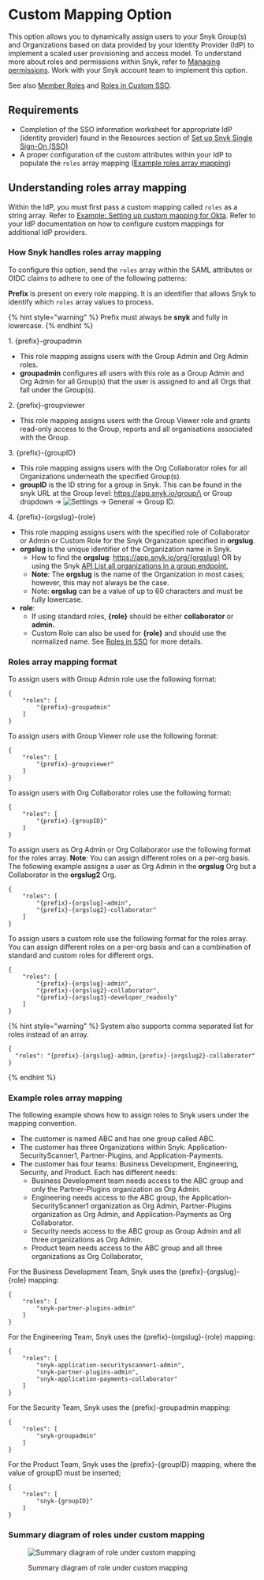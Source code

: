 # Custom Mapping Option

This option allows you to dynamically assign users to your Snyk Group(s) and Organizations based on data provided by your Identity Provider (IdP) to implement a scaled user provisioning and access model. To understand more about roles and permissions within Snyk, refer to [Managing permissions](../../managing-users-and-permissions/managing-permissions.md). Work with your Snyk account team to implement this option.

See also [Member Roles](../../managing-users-and-permissions/member-roles.md) and [Roles in Custom SSO](../../managing-users-and-permissions/member-roles.md#roles-in-custom-sso).

## Requirements

* Completion of the SSO information worksheet for appropriate IdP (identity provider) found in the Resources section of [Set up Snyk Single Sign-On (SSO)](../set-up-snyk-single-sign-on-sso.md)
* A proper configuration of the custom attributes within your IdP to populate the `roles` array mapping ([Example roles array mapping](./#example-roles-array-mapping))

## Understanding roles array mapping

Within the IdP, you must first pass a custom mapping called `roles` as a string array. Refer to [Example: Setting up custom mapping for Okta](example-setting-up-custom-mapping-for-okta.md). Refer to your IdP documentation on how to configure custom mappings for additional IdP providers.

### How Snyk handles roles array mapping

To configure this option, send the `roles` array within the SAML attributes or OIDC claims to adhere to one of the following patterns:

**Prefix** is present on every role mapping. It is an identifier that allows Snyk to identify which `roles` array values to process.

{% hint style="warning" %}
Prefix must always be **snyk** and fully in lowercase.
{% endhint %}

1\. {prefix}-groupadmin

* This role mapping assigns users with the Group Admin and Org Admin roles.
* **groupadmin** configures all users with this role as a Group Admin and Org Admin for all Group(s) that the user is assigned to and all Orgs that fall under the Group(s).

2\. {prefix}-groupviewer

* This role mapping assigns users with the Group Viewer role and grants read-only access to the Group, reports and all organisations associated with the Group.

3\. {prefix}-{groupID}

* This role mapping assigns users with the Org Collaborator roles for all Organizations underneath the specified Group(s).
* **groupID** is the ID string for a group in Snyk. This can be found in the snyk URL at the Group level: https://app.snyk.io/group/\<Group ID> or Group dropdown -> <img src="../../../.gitbook/assets/cog_icon.png" alt="Settings" data-size="line"> -> General -> Group ID.

4\. {prefix}-{orgslug}-{role}

* This role mapping assigns users with the specified role of Collaborator or Admin or Custom Role for the Snyk Organization specified in **orgslug**.
* **orgslug** is the unique identifier of the Organization name in Snyk.
  * How to find the **orgslug**: https://app.snyk.io/org/{orgslug} OR by using the Snyk [API List all organizations in a group endpoint.](https://snyk.docs.apiary.io/#reference/groups/list-all-organizations-in-a-group/list-all-organizations-in-a-group)
  * **Note**: The **orgslug** is the name of the Organization in most cases; however, this may not always be the case.
  * Note: **orgslug** can be a value of up to 60 characters and must be fully lowercase.
* **role**:
  * If using standard roles, **{role}** should be either **collaborator** or **admin.**
  * Custom Role can also be used for **{role}** and should use the normalized name. See [Roles in SSO](../../managing-users-and-permissions/member-roles.md#roles-in-custom-sso) for more details.

### Roles array mapping format

To assign users with Group Admin role use the following format:

```
{
    "roles": [
        "{prefix}-groupadmin"
    ]
}
```

To assign users with Group Viewer role use the following format:

```
{
    "roles": [
        "{prefix}-groupviewer"
    ]
}
```

To assign users with Org Collaborator roles use the following format:

```
{
    "roles": [
        "{prefix}-{groupID}"
    ]
}
```

To assign users as Org Admin or Org Collaborator use the following format for the roles array. **Note**: You can assign different roles on a per-org basis. The following example assigns a user as Org Admin in the **orgslug** Org but a Collaborator in the **orgslug2** Org.

```
{
    "roles": [
        "{prefix}-{orgslug}-admin",
        "{prefix}-{orgslug2}-collaborator"
    ]
}
```

To assign users a custom role use the following format for the roles array. You can assign different roles on a per-org basis and can a combination of standard and custom roles for different orgs.

```
{
    "roles": [
        "{prefix}-{orgslug}-admin",
        "{prefix}-{orgslug2}-collaborator",
        "{prefix}-{orgslug3}-developer_readonly"
    ]
}
```

{% hint style="warning" %}
System also supports comma separated list for roles instead of an array.

```
{
  "roles": "{prefix}-{orgslug}-admin,{prefix}-{orgslug2}-collaborator"
}
```
{% endhint %}

### Example roles array mapping

The following example shows how to assign roles to Snyk users under the mapping convention.

* The customer is named ABC and has one group called ABC.
* The customer has three Organizations within Snyk: Application-SecurityScanner1, Partner-Plugins, and Application-Payments.
* The customer has four teams: Business Development, Engineering, Security, and Product. Each has different needs:
  * Business Development team needs access to the ABC group and only the Partner-Plugins organization as Org Admin.
  * Engineering needs access to the ABC group, the Application-SecurityScanner1 organization as Org Admin, Partner-Plugins organization as Org Admin, and Application-Payments as Org Collaborator.
  * Security needs access to the ABC group as Group Admin and all three organizations as Org Admin.
  * Product team needs access to the ABC group and all three organizations as Org Collaborator,

For the Business Development Team, Snyk uses the {prefix}-{orgslug}-{role} mapping:

```
{
    "roles": [
        "snyk-partner-plugins-admin"
    ]
}
```

For the Engineering Team, Snyk uses the {prefix}-{orgslug}-{role} mapping:

```
{
    "roles": [
        "snyk-application-securityscanner1-admin",
        "snyk-partner-plugins-admin",
        "snyk-application-payments-collaborator"
    ]
}
```

For the Security Team, Snyk uses the {prefix}-groupadmin mapping:

```
{
    "roles": [
        "snyk-groupadmin"
    ]
}
```

For the Product Team, Snyk uses the {prefix}-{groupID} mapping, where the value of groupID must be inserted;

```
{
    "roles": [
        "snyk-{groupID}"
    ]
}
```

### Summary diagram of roles under custom mapping

<figure><img src="../../../.gitbook/assets/custom-mapping-screenshot.png" alt="Summary diagram of role under custom mapping"><figcaption><p>Summary diagram of role under custom mapping</p></figcaption></figure>
